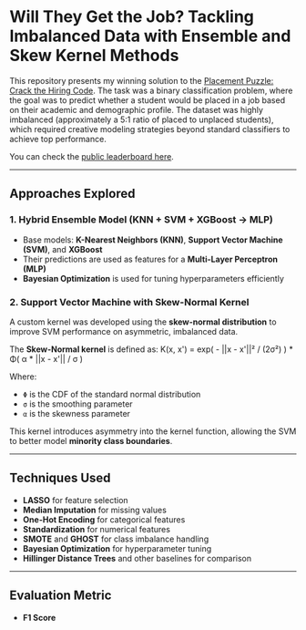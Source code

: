# Will They Get the Job?  **Tackling Imbalanced Data with Ensemble and Skew Kernel Methods**

This repository presents my winning solution to the [Placement Puzzle: Crack the Hiring Code](https://www.kaggle.com/competitions/placement-puzzle-crack-the-hiring-code/overview). The task was a binary classification problem, where the goal was to predict whether a student would be placed in a job based on their academic and demographic profile. The dataset was highly imbalanced (approximately a 5:1 ratio of placed to unplaced students), which required creative modeling strategies beyond standard classifiers to achieve top performance.

You can check the [public leaderboard here](https://www.kaggle.com/competitions/placement-puzzle-crack-the-hiring-code/leaderboard?tab=public).

---

## Approaches Explored

### 1. Hybrid Ensemble Model (KNN + SVM + XGBoost → MLP)
- Base models: **K-Nearest Neighbors (KNN)**, **Support Vector Machine (SVM)**, and **XGBoost**
- Their predictions are used as features for a **Multi-Layer Perceptron (MLP)**
- **Bayesian Optimization** is used for tuning hyperparameters efficiently

### 2. Support Vector Machine with Skew-Normal Kernel
A custom kernel was developed using the **skew-normal distribution** to improve SVM performance on asymmetric, imbalanced data.

The **Skew-Normal kernel** is defined as:
K(x, x') = exp( - ||x - x'||² / (2σ²) ) * Φ( α * ||x - x'|| / σ )

Where:
- `Φ` is the CDF of the standard normal distribution
- `σ` is the smoothing parameter
- `α` is the skewness parameter

This kernel introduces asymmetry into the kernel function, allowing the SVM to better model **minority class boundaries**.

---

## Techniques Used

- **LASSO** for feature selection
- **Median Imputation** for missing values
- **One-Hot Encoding** for categorical features
- **Standardization** for numerical features
- **SMOTE** and **GHOST** for class imbalance handling
- **Bayesian Optimization** for hyperparameter tuning
- **Hillinger Distance Trees** and other baselines for comparison

---

## Evaluation Metric

- **F1 Score**

